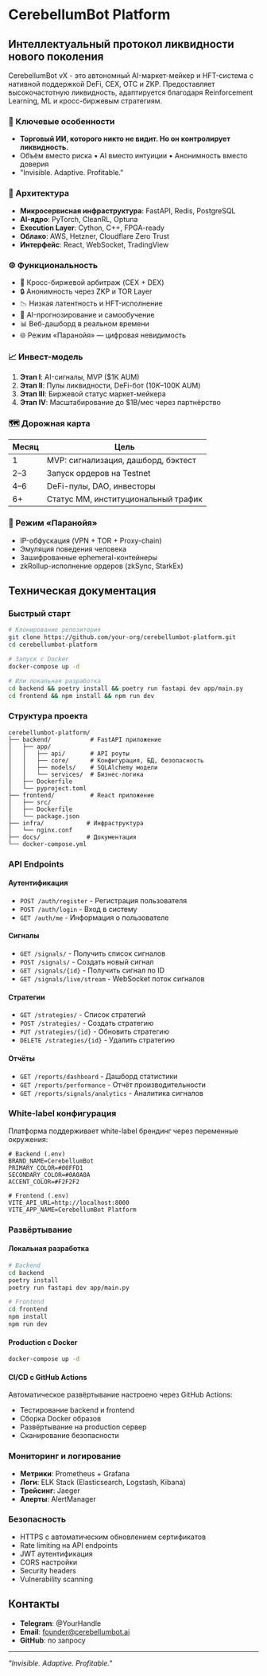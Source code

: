 # CerebellumBot Platform

## Интеллектуальный протокол ликвидности нового поколения

CerebellumBot vX - это автономный AI-маркет-мейкер и HFT-система с нативной поддержкой DeFi, CEX, OTC и ZKP. Предоставляет высокочастотную ликвидность, адаптируется благодаря Reinforcement Learning, ML и кросс-биржевым стратегиям.

### 🎯 Ключевые особенности

- **Торговый ИИ, которого никто не видит. Но он контролирует ликвидность.**
- Объём вместо риска • AI вместо интуиции • Анонимность вместо доверия
- "Invisible. Adaptive. Profitable."

### 🧱 Архитектура

- **Микросервисная инфраструктура**: FastAPI, Redis, PostgreSQL
- **AI-ядро**: PyTorch, CleanRL, Optuna
- **Execution Layer**: Cython, C++, FPGA-ready
- **Облако**: AWS, Hetzner, Cloudflare Zero Trust
- **Интерфейс**: React, WebSocket, TradingView

### ⚙ Функциональность

- 🔁 Кросс-биржевой арбитраж (CEX + DEX)
- 🔒 Анонимность через ZKP и TOR Layer
- 📉 Низкая латентность и HFT-исполнение
- 🧠 AI-прогнозирование и самообучение
- 📊 Веб-дашборд в реальном времени
- 🌐 Режим «Паранойя» — цифровая невидимость

### 📈 Инвест-модель

1. **Этап I**: AI-сигналы, MVP ($1K AUM)
2. **Этап II**: Пулы ликвидности, DeFi-бот ($10K–$100K AUM)
3. **Этап III**: Биржевой статус маркет-мейкера
4. **Этап IV**: Масштабирование до $1B/мес через партнёрство

### 🗺 Дорожная карта

| Месяц | Цель |
|-------|------|
| 1 | MVP: сигнализация, дашборд, бэктест |
| 2–3 | Запуск ордеров на Testnet |
| 4–6 | DeFi-пулы, DAO, инвесторы |
| 6+ | Статус MM, институциональный трафик |

### 🔐 Режим «Паранойя»

- IP-обфускация (VPN + TOR + Proxy-chain)
- Эмуляция поведения человека
- Зашифрованные ephemeral-контейнеры
- zkRollup-исполнение ордеров (zkSync, StarkEx)

## Техническая документация

### Быстрый старт

```bash
# Клонирование репозитория
git clone https://github.com/your-org/cerebellumbot-platform.git
cd cerebellumbot-platform

# Запуск с Docker
docker-compose up -d

# Или локальная разработка
cd backend && poetry install && poetry run fastapi dev app/main.py
cd frontend && npm install && npm run dev
```

### Структура проекта

```
cerebellumbot-platform/
├── backend/           # FastAPI приложение
│   ├── app/
│   │   ├── api/       # API роуты
│   │   ├── core/      # Конфигурация, БД, безопасность
│   │   ├── models/    # SQLAlchemy модели
│   │   └── services/  # Бизнес-логика
│   ├── Dockerfile
│   └── pyproject.toml
├── frontend/          # React приложение
│   ├── src/
│   ├── Dockerfile
│   └── package.json
├── infra/            # Инфраструктура
│   └── nginx.conf
├── docs/             # Документация
└── docker-compose.yml
```

### API Endpoints

#### Аутентификация
- `POST /auth/register` - Регистрация пользователя
- `POST /auth/login` - Вход в систему
- `GET /auth/me` - Информация о пользователе

#### Сигналы
- `GET /signals/` - Получить список сигналов
- `POST /signals/` - Создать новый сигнал
- `GET /signals/{id}` - Получить сигнал по ID
- `GET /signals/live/stream` - WebSocket поток сигналов

#### Стратегии
- `GET /strategies/` - Список стратегий
- `POST /strategies/` - Создать стратегию
- `PUT /strategies/{id}` - Обновить стратегию
- `DELETE /strategies/{id}` - Удалить стратегию

#### Отчёты
- `GET /reports/dashboard` - Дашборд статистики
- `GET /reports/performance` - Отчёт производительности
- `GET /reports/signals/analytics` - Аналитика сигналов

### White-label конфигурация

Платформа поддерживает white-label брендинг через переменные окружения:

```env
# Backend (.env)
BRAND_NAME=CerebellumBot
PRIMARY_COLOR=#00FFD1
SECONDARY_COLOR=#0A0A0A
ACCENT_COLOR=#F2F2F2

# Frontend (.env)
VITE_API_URL=http://localhost:8000
VITE_APP_NAME=CerebellumBot Platform
```

### Развёртывание

#### Локальная разработка

```bash
# Backend
cd backend
poetry install
poetry run fastapi dev app/main.py

# Frontend
cd frontend
npm install
npm run dev
```

#### Production с Docker

```bash
docker-compose up -d
```

#### CI/CD с GitHub Actions

Автоматическое развёртывание настроено через GitHub Actions:
- Тестирование backend и frontend
- Сборка Docker образов
- Развёртывание на production сервер
- Сканирование безопасности

### Мониторинг и логирование

- **Метрики**: Prometheus + Grafana
- **Логи**: ELK Stack (Elasticsearch, Logstash, Kibana)
- **Трейсинг**: Jaeger
- **Алерты**: AlertManager

### Безопасность

- HTTPS с автоматическим обновлением сертификатов
- Rate limiting на API endpoints
- JWT аутентификация
- CORS настройки
- Security headers
- Vulnerability scanning

## Контакты

- **Telegram**: @YourHandle
- **Email**: founder@cerebellumbot.ai
- **GitHub**: по запросу

---

*"Invisible. Adaptive. Profitable."*
